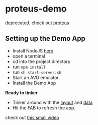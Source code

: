 # proteus-demo

deprecated. check out [proteus ](https://github.com/flipkart-incubator/proteus)

## Setting up the Demo App

* Install NodeJS [here](https://nodejs.org/en/download/)
* open a terminal
* cd into the project directory
* run `npm install`
* run `sh start-server.sh`
* Start an AVD emulator
* Install the Demo App

**Ready to tinker**

* Tinker around with the [layout](https://github.com/adityasharat/proteus-demo/blob/master/data/layout.json) and [data](https://github.com/adityasharat/proteus-demo/blob/master/data/user.json)
* Hit the FAB to refresh the app.

check out [this small video](https://youtu.be/ISZe4zd2qL4)

